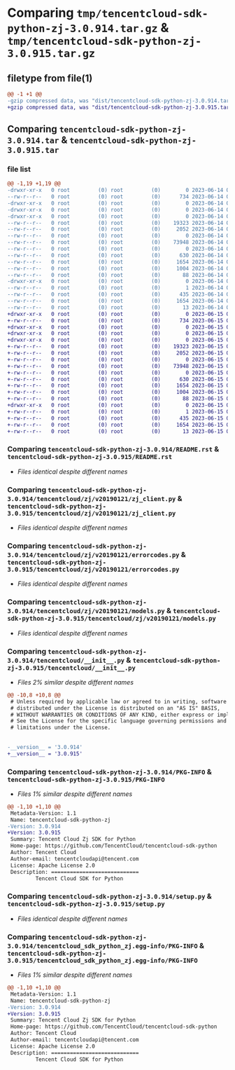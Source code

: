 # Comparing `tmp/tencentcloud-sdk-python-zj-3.0.914.tar.gz` & `tmp/tencentcloud-sdk-python-zj-3.0.915.tar.gz`

## filetype from file(1)

```diff
@@ -1 +1 @@
-gzip compressed data, was "dist/tencentcloud-sdk-python-zj-3.0.914.tar", last modified: Wed Jun 14 00:39:37 2023, max compression
+gzip compressed data, was "dist/tencentcloud-sdk-python-zj-3.0.915.tar", last modified: Thu Jun 15 00:38:33 2023, max compression
```

## Comparing `tencentcloud-sdk-python-zj-3.0.914.tar` & `tencentcloud-sdk-python-zj-3.0.915.tar`

### file list

```diff
@@ -1,19 +1,19 @@
-drwxr-xr-x   0 root         (0) root         (0)        0 2023-06-14 00:39:37.000000 tencentcloud-sdk-python-zj-3.0.914/
--rw-r--r--   0 root         (0) root         (0)      734 2023-06-14 00:39:36.000000 tencentcloud-sdk-python-zj-3.0.914/README.rst
-drwxr-xr-x   0 root         (0) root         (0)        0 2023-06-14 00:39:37.000000 tencentcloud-sdk-python-zj-3.0.914/tencentcloud/
-drwxr-xr-x   0 root         (0) root         (0)        0 2023-06-14 00:39:37.000000 tencentcloud-sdk-python-zj-3.0.914/tencentcloud/zj/
-drwxr-xr-x   0 root         (0) root         (0)        0 2023-06-14 00:39:37.000000 tencentcloud-sdk-python-zj-3.0.914/tencentcloud/zj/v20190121/
--rw-r--r--   0 root         (0) root         (0)    19323 2023-06-14 00:39:36.000000 tencentcloud-sdk-python-zj-3.0.914/tencentcloud/zj/v20190121/zj_client.py
--rw-r--r--   0 root         (0) root         (0)     2052 2023-06-14 00:39:36.000000 tencentcloud-sdk-python-zj-3.0.914/tencentcloud/zj/v20190121/errorcodes.py
--rw-r--r--   0 root         (0) root         (0)        0 2023-06-14 00:39:36.000000 tencentcloud-sdk-python-zj-3.0.914/tencentcloud/zj/v20190121/__init__.py
--rw-r--r--   0 root         (0) root         (0)    73948 2023-06-14 00:39:36.000000 tencentcloud-sdk-python-zj-3.0.914/tencentcloud/zj/v20190121/models.py
--rw-r--r--   0 root         (0) root         (0)        0 2023-06-14 00:39:36.000000 tencentcloud-sdk-python-zj-3.0.914/tencentcloud/zj/__init__.py
--rw-r--r--   0 root         (0) root         (0)      630 2023-06-14 00:39:36.000000 tencentcloud-sdk-python-zj-3.0.914/tencentcloud/__init__.py
--rw-r--r--   0 root         (0) root         (0)     1654 2023-06-14 00:39:37.000000 tencentcloud-sdk-python-zj-3.0.914/PKG-INFO
--rw-r--r--   0 root         (0) root         (0)     1004 2023-06-14 00:39:36.000000 tencentcloud-sdk-python-zj-3.0.914/setup.py
--rw-r--r--   0 root         (0) root         (0)       88 2023-06-14 00:39:37.000000 tencentcloud-sdk-python-zj-3.0.914/setup.cfg
-drwxr-xr-x   0 root         (0) root         (0)        0 2023-06-14 00:39:37.000000 tencentcloud-sdk-python-zj-3.0.914/tencentcloud_sdk_python_zj.egg-info/
--rw-r--r--   0 root         (0) root         (0)        1 2023-06-14 00:39:37.000000 tencentcloud-sdk-python-zj-3.0.914/tencentcloud_sdk_python_zj.egg-info/dependency_links.txt
--rw-r--r--   0 root         (0) root         (0)      435 2023-06-14 00:39:37.000000 tencentcloud-sdk-python-zj-3.0.914/tencentcloud_sdk_python_zj.egg-info/SOURCES.txt
--rw-r--r--   0 root         (0) root         (0)     1654 2023-06-14 00:39:37.000000 tencentcloud-sdk-python-zj-3.0.914/tencentcloud_sdk_python_zj.egg-info/PKG-INFO
--rw-r--r--   0 root         (0) root         (0)       13 2023-06-14 00:39:37.000000 tencentcloud-sdk-python-zj-3.0.914/tencentcloud_sdk_python_zj.egg-info/top_level.txt
+drwxr-xr-x   0 root         (0) root         (0)        0 2023-06-15 00:38:33.000000 tencentcloud-sdk-python-zj-3.0.915/
+-rw-r--r--   0 root         (0) root         (0)      734 2023-06-15 00:38:33.000000 tencentcloud-sdk-python-zj-3.0.915/README.rst
+drwxr-xr-x   0 root         (0) root         (0)        0 2023-06-15 00:38:33.000000 tencentcloud-sdk-python-zj-3.0.915/tencentcloud/
+drwxr-xr-x   0 root         (0) root         (0)        0 2023-06-15 00:38:33.000000 tencentcloud-sdk-python-zj-3.0.915/tencentcloud/zj/
+drwxr-xr-x   0 root         (0) root         (0)        0 2023-06-15 00:38:33.000000 tencentcloud-sdk-python-zj-3.0.915/tencentcloud/zj/v20190121/
+-rw-r--r--   0 root         (0) root         (0)    19323 2023-06-15 00:38:33.000000 tencentcloud-sdk-python-zj-3.0.915/tencentcloud/zj/v20190121/zj_client.py
+-rw-r--r--   0 root         (0) root         (0)     2052 2023-06-15 00:38:33.000000 tencentcloud-sdk-python-zj-3.0.915/tencentcloud/zj/v20190121/errorcodes.py
+-rw-r--r--   0 root         (0) root         (0)        0 2023-06-15 00:38:33.000000 tencentcloud-sdk-python-zj-3.0.915/tencentcloud/zj/v20190121/__init__.py
+-rw-r--r--   0 root         (0) root         (0)    73948 2023-06-15 00:38:33.000000 tencentcloud-sdk-python-zj-3.0.915/tencentcloud/zj/v20190121/models.py
+-rw-r--r--   0 root         (0) root         (0)        0 2023-06-15 00:38:33.000000 tencentcloud-sdk-python-zj-3.0.915/tencentcloud/zj/__init__.py
+-rw-r--r--   0 root         (0) root         (0)      630 2023-06-15 00:38:33.000000 tencentcloud-sdk-python-zj-3.0.915/tencentcloud/__init__.py
+-rw-r--r--   0 root         (0) root         (0)     1654 2023-06-15 00:38:33.000000 tencentcloud-sdk-python-zj-3.0.915/PKG-INFO
+-rw-r--r--   0 root         (0) root         (0)     1004 2023-06-15 00:38:33.000000 tencentcloud-sdk-python-zj-3.0.915/setup.py
+-rw-r--r--   0 root         (0) root         (0)       88 2023-06-15 00:38:33.000000 tencentcloud-sdk-python-zj-3.0.915/setup.cfg
+drwxr-xr-x   0 root         (0) root         (0)        0 2023-06-15 00:38:33.000000 tencentcloud-sdk-python-zj-3.0.915/tencentcloud_sdk_python_zj.egg-info/
+-rw-r--r--   0 root         (0) root         (0)        1 2023-06-15 00:38:33.000000 tencentcloud-sdk-python-zj-3.0.915/tencentcloud_sdk_python_zj.egg-info/dependency_links.txt
+-rw-r--r--   0 root         (0) root         (0)      435 2023-06-15 00:38:33.000000 tencentcloud-sdk-python-zj-3.0.915/tencentcloud_sdk_python_zj.egg-info/SOURCES.txt
+-rw-r--r--   0 root         (0) root         (0)     1654 2023-06-15 00:38:33.000000 tencentcloud-sdk-python-zj-3.0.915/tencentcloud_sdk_python_zj.egg-info/PKG-INFO
+-rw-r--r--   0 root         (0) root         (0)       13 2023-06-15 00:38:33.000000 tencentcloud-sdk-python-zj-3.0.915/tencentcloud_sdk_python_zj.egg-info/top_level.txt
```

### Comparing `tencentcloud-sdk-python-zj-3.0.914/README.rst` & `tencentcloud-sdk-python-zj-3.0.915/README.rst`

 * *Files identical despite different names*

### Comparing `tencentcloud-sdk-python-zj-3.0.914/tencentcloud/zj/v20190121/zj_client.py` & `tencentcloud-sdk-python-zj-3.0.915/tencentcloud/zj/v20190121/zj_client.py`

 * *Files identical despite different names*

### Comparing `tencentcloud-sdk-python-zj-3.0.914/tencentcloud/zj/v20190121/errorcodes.py` & `tencentcloud-sdk-python-zj-3.0.915/tencentcloud/zj/v20190121/errorcodes.py`

 * *Files identical despite different names*

### Comparing `tencentcloud-sdk-python-zj-3.0.914/tencentcloud/zj/v20190121/models.py` & `tencentcloud-sdk-python-zj-3.0.915/tencentcloud/zj/v20190121/models.py`

 * *Files identical despite different names*

### Comparing `tencentcloud-sdk-python-zj-3.0.914/tencentcloud/__init__.py` & `tencentcloud-sdk-python-zj-3.0.915/tencentcloud/__init__.py`

 * *Files 2% similar despite different names*

```diff
@@ -10,8 +10,8 @@
 # Unless required by applicable law or agreed to in writing, software
 # distributed under the License is distributed on an "AS IS" BASIS,
 # WITHOUT WARRANTIES OR CONDITIONS OF ANY KIND, either express or implied.
 # See the License for the specific language governing permissions and
 # limitations under the License.
 
 
-__version__ = '3.0.914'
+__version__ = '3.0.915'
```

### Comparing `tencentcloud-sdk-python-zj-3.0.914/PKG-INFO` & `tencentcloud-sdk-python-zj-3.0.915/PKG-INFO`

 * *Files 1% similar despite different names*

```diff
@@ -1,10 +1,10 @@
 Metadata-Version: 1.1
 Name: tencentcloud-sdk-python-zj
-Version: 3.0.914
+Version: 3.0.915
 Summary: Tencent Cloud Zj SDK for Python
 Home-page: https://github.com/TencentCloud/tencentcloud-sdk-python
 Author: Tencent Cloud
 Author-email: tencentcloudapi@tencent.com
 License: Apache License 2.0
 Description: ============================
         Tencent Cloud SDK for Python
```

### Comparing `tencentcloud-sdk-python-zj-3.0.914/setup.py` & `tencentcloud-sdk-python-zj-3.0.915/setup.py`

 * *Files identical despite different names*

### Comparing `tencentcloud-sdk-python-zj-3.0.914/tencentcloud_sdk_python_zj.egg-info/PKG-INFO` & `tencentcloud-sdk-python-zj-3.0.915/tencentcloud_sdk_python_zj.egg-info/PKG-INFO`

 * *Files 1% similar despite different names*

```diff
@@ -1,10 +1,10 @@
 Metadata-Version: 1.1
 Name: tencentcloud-sdk-python-zj
-Version: 3.0.914
+Version: 3.0.915
 Summary: Tencent Cloud Zj SDK for Python
 Home-page: https://github.com/TencentCloud/tencentcloud-sdk-python
 Author: Tencent Cloud
 Author-email: tencentcloudapi@tencent.com
 License: Apache License 2.0
 Description: ============================
         Tencent Cloud SDK for Python
```


